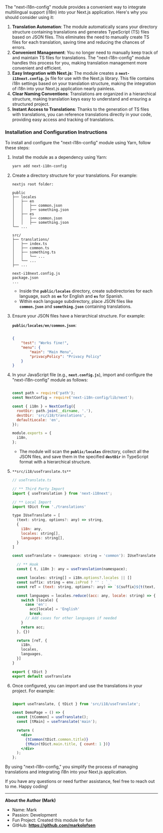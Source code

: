 The "next-i18n-config" module provides a convenient way to integrate multilingual support (i18n) into your Next.js application. Here's why you should consider using it:

1. **Translation Automation**: The module automatically scans your directory structure containing translations and generates TypeScript (TS) files based on JSON files. This eliminates the need to manually create TS files for each translation, saving time and reducing the chances of errors.
2. **Convenient Management**: You no longer need to manually keep track of and maintain TS files for translations. The "next-i18n-config" module handles this process for you, making translation management more convenient and efficient.
3. **Easy Integration with Next.js**: The module creates a **`next-i18next.config.js`** file for use with the Next.js library. This file contains i18n settings based on your translation structure, making the integration of i18n into your Next.js application nearly painless.
4. **Clear Naming Conventions**: Translations are organized in a hierarchical structure, making translation keys easy to understand and ensuring a structured project.
5. **Instant Access to Translations**: Thanks to the generation of TS files with translations, you can reference translations directly in your code, providing easy access and tracking of translations.

### **Installation and Configuration Instructions**

To install and configure the "next-i18n-config" module using Yarn, follow these steps:

1. Install the module as a dependency using Yarn:
    
    ```bash
    yarn add next-i18n-config
    ```
    
2. Create a directory structure for your translations. For example:
    
    ```
    nextjs root folder:
    
    public
    ├── locales
    │   ├── en
    │   │   ├── common.json
    │   │   ├── something.json
    │   ├── es
    │   │   ├── common.json
    │   │   ├── something.json
    └── ...
    
    src/
    ├── translations/
    │   ├── index.ts
    │   ├── common.ts
    │   ├── something.ts
    │   │   └── ...
    │   └── ...
    ├── ...
    
    next-i18next.config.js
    package.json
    ...
    ```
    
    - Inside the **`public/locales`** directory, create subdirectories for each language, such as **`en`** for English and **`es`** for Spanish.
    - Within each language subdirectory, place JSON files like **`common.json`** and **`something.json`** containing translations.
3. Ensure your JSON files have a hierarchical structure. For example:
    
    **`public/locales/en/common.json`**:
    
    ```json
    
    {
        "test": "Works fine!",
        "menu": {
            "main": "Main Menu",
            "privacyPolicy": "Privacy Policy"
        }
    }
    
    ```
    
4. In your JavaScript file (e.g., **`next.config.js`**), import and configure the "next-i18n-config" module as follows:
    
    ```jsx
    
    const path = require('path');
    const NextConfig = require('next-i18n-config/lib/next');
    
    const { i18n } = NextConfig({
      rootDir: path.join(__dirname, '.'),
      destDir: 'src/i18/translations',
      defaultLocale: 'en',
    });
    
    module.exports = {
      i18n,
    };
    
    ```
    
    - The module will scan the **`public/locales`** directory, collect all the JSON files, and save them in the specified **`destDir`** in TypeScript format with a hierarchical structure.
5. `**src/i18/useTranslate.ts**`
    
    ```jsx
    // useTranslate.ts
    
    // ** Third Party Import
    import { useTranslation } from 'next-i18next';
    
    // ** Local Import
    import tDict from './translations'
    
    type IUseTranslate = [
      (text: string, options?: any) => string,
      {
        i18n: any,
        locales: string[],
        languages: string[],
      }
    ]
    
    const useTranslate = (namespace: string = 'common'): IUseTranslate => {
    
      // ** Hook
      const { t, i18n }: any = useTranslation(namespace);
    
      const locales: string[] = i18n.options?.locales || []
      const suffix: string = env.isProd ? '' : `_`
      const reT = (text: string, options?: any) => `${suffix}${t(text, options)}`
    
      const languages = locales.reduce((acc: any, locale: string) => {
        switch (locale) {
          case 'en':
            acc[locale] = 'English'
            break;
          // Add cases for other languages if needed
        }
        return acc;
      }, {})
    
      return [reT, {
        i18n,
        locales,
        languages,
      }]
    }
    
    export { tDict }
    export default useTranslate
    ```
    
6. Once configured, you can import and use the translations in your project. For example:
    
    ```jsx
    
    import useTranslate, { tDict } from 'src/i18/useTranslate';
    
    const DemoPage = () => {
      const [tCommon] = useTranslate();
      const [tMain] = useTranslate('main');
    
      return (
        <div>
          {tCommon(tDict.common.title)}
          {tMain(tDict.main.title, { count: 1 })}
        </div>
      );
    };
    
    ```
    

By using "next-i18n-config," you simplify the process of managing translations and integrating i18n into your Next.js application.

If you have any questions or need further assistance, feel free to reach out to me. Happy coding!

---

**About the Author (Mark)**

- Name: Mark
- Passion: Development
- Fun Project: Created this module for fun
- GitHub: **https://github.com/markolofsen**